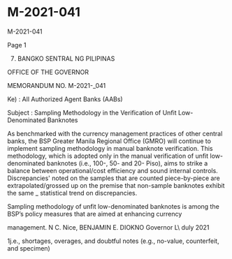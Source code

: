 # M-2021-041

M-2021-041

Page 1

7) BANGKO SENTRAL NG PILIPINAS

OFFICE OF THE GOVERNOR

MEMORANDUM NO. M-2021-_041

Ke) : All Authorized Agent Banks (AABs)

Subject : Sampling Methodology in the Verification of Unfit Low-Denominated Banknotes

As benchmarked with the currency management practices of other central banks, the BSP Greater Manila Regional Office (GMRO) will continue to implement sampling methodology in manual banknote verification. This methodology, which is adopted only in the manual verification of unfit low-denominated banknotes (i.e., 100-, 50- and 20- Piso), aims to strike a balance between operational/cost efficiency and sound internal controls. Discrepancies' noted on the samples that are counted piece-by-piece are extrapolated/grossed up on the premise that non-sample banknotes exhibit the same _ statistical trend on discrepancies.

Sampling methodology of unfit low-denominated banknotes is among the BSP’s policy measures that are aimed at enhancing currency

management. N C. Nice, BENJAMIN E. DIOKNO Governor L\ duly 2021

1j.e., shortages, overages, and doubtful notes (e.g., no-value, counterfeit, and specimen)
